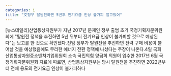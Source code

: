 ```yaml
---
categories: i
title: "文정부 탈원전하면 5년후 전기요금 인상 불가피 알고있어"
---
```

[뉴스데일리]산업통상자원부가 지난 2017년 문재인 정부 출범 초기 국정기획자문위원회에 "탈원전 정책을 추진하면 5년 뒤부터 전기요금 인상이 불가피할 것으로 예상된다"는 보고를 한 것으로 확인됐다.전임 정부가 탈원전을 추진하면 전력 구매 비용이 불어날 것을 예상했음에도 무리한 에너지 전환 정책에 나섰다는 주장이 나온다.4일 국회 산업통상자원중소벤처기업위원회 소속 국민의힘 양금희 의원이 입수한 2017년 6월 국정기획자문위원회 자료에 따르면, 산업통상자원부는 당시 탈원전을 추진하면 2022년부터 전체 용도의 전기요금 인상이 불가피하다